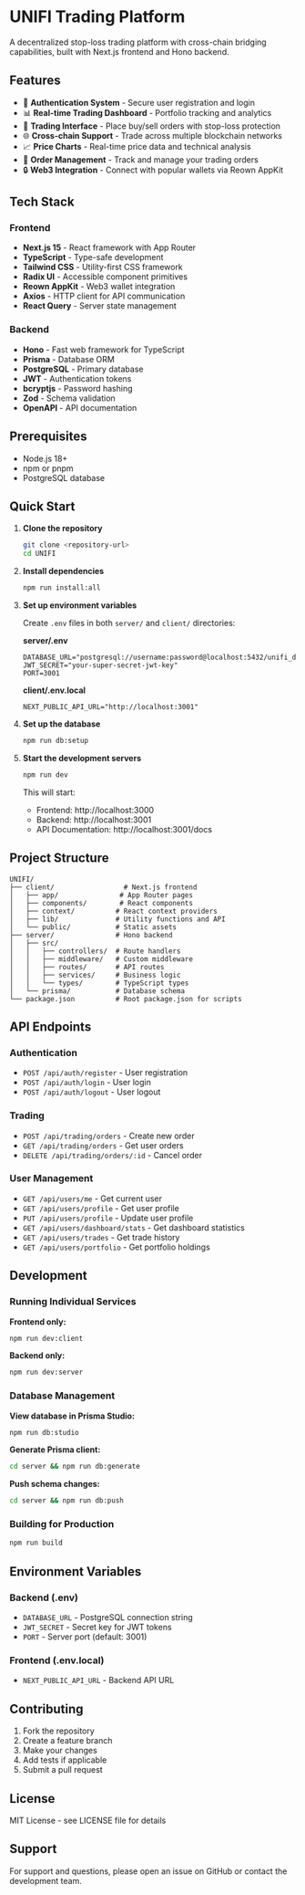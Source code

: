 # UNIFI Trading Platform

A decentralized stop-loss trading platform with cross-chain bridging capabilities, built with Next.js frontend and Hono backend.

## Features

- 🔐 **Authentication System** - Secure user registration and login
- 📊 **Real-time Trading Dashboard** - Portfolio tracking and analytics
- 💱 **Trading Interface** - Place buy/sell orders with stop-loss protection
- 🌐 **Cross-chain Support** - Trade across multiple blockchain networks
- 📈 **Price Charts** - Real-time price data and technical analysis
- 🎯 **Order Management** - Track and manage your trading orders
- 🔒 **Web3 Integration** - Connect with popular wallets via Reown AppKit

## Tech Stack

### Frontend

- **Next.js 15** - React framework with App Router
- **TypeScript** - Type-safe development
- **Tailwind CSS** - Utility-first CSS framework
- **Radix UI** - Accessible component primitives
- **Reown AppKit** - Web3 wallet integration
- **Axios** - HTTP client for API communication
- **React Query** - Server state management

### Backend

- **Hono** - Fast web framework for TypeScript
- **Prisma** - Database ORM
- **PostgreSQL** - Primary database
- **JWT** - Authentication tokens
- **bcryptjs** - Password hashing
- **Zod** - Schema validation
- **OpenAPI** - API documentation

## Prerequisites

- Node.js 18+
- npm or pnpm
- PostgreSQL database

## Quick Start

1. **Clone the repository**

   ```bash
   git clone <repository-url>
   cd UNIFI
   ```

2. **Install dependencies**

   ```bash
   npm run install:all
   ```

3. **Set up environment variables**

   Create `.env` files in both `server/` and `client/` directories:

   **server/.env**

   ```env
   DATABASE_URL="postgresql://username:password@localhost:5432/unifi_db"
   JWT_SECRET="your-super-secret-jwt-key"
   PORT=3001
   ```

   **client/.env.local**

   ```env
   NEXT_PUBLIC_API_URL="http://localhost:3001"
   ```

4. **Set up the database**

   ```bash
   npm run db:setup
   ```

5. **Start the development servers**

   ```bash
   npm run dev
   ```

   This will start:

   - Frontend: http://localhost:3000
   - Backend: http://localhost:3001
   - API Documentation: http://localhost:3001/docs

## Project Structure

```
UNIFI/
├── client/                 # Next.js frontend
│   ├── app/               # App Router pages
│   ├── components/        # React components
│   ├── context/          # React context providers
│   ├── lib/              # Utility functions and API
│   └── public/           # Static assets
├── server/               # Hono backend
│   ├── src/
│   │   ├── controllers/  # Route handlers
│   │   ├── middleware/   # Custom middleware
│   │   ├── routes/       # API routes
│   │   ├── services/     # Business logic
│   │   └── types/        # TypeScript types
│   └── prisma/           # Database schema
└── package.json          # Root package.json for scripts
```

## API Endpoints

### Authentication

- `POST /api/auth/register` - User registration
- `POST /api/auth/login` - User login
- `POST /api/auth/logout` - User logout

### Trading

- `POST /api/trading/orders` - Create new order
- `GET /api/trading/orders` - Get user orders
- `DELETE /api/trading/orders/:id` - Cancel order

### User Management

- `GET /api/users/me` - Get current user
- `GET /api/users/profile` - Get user profile
- `PUT /api/users/profile` - Update user profile
- `GET /api/users/dashboard/stats` - Get dashboard statistics
- `GET /api/users/trades` - Get trade history
- `GET /api/users/portfolio` - Get portfolio holdings

## Development

### Running Individual Services

**Frontend only:**

```bash
npm run dev:client
```

**Backend only:**

```bash
npm run dev:server
```

### Database Management

**View database in Prisma Studio:**

```bash
npm run db:studio
```

**Generate Prisma client:**

```bash
cd server && npm run db:generate
```

**Push schema changes:**

```bash
cd server && npm run db:push
```

### Building for Production

```bash
npm run build
```

## Environment Variables

### Backend (.env)

- `DATABASE_URL` - PostgreSQL connection string
- `JWT_SECRET` - Secret key for JWT tokens
- `PORT` - Server port (default: 3001)

### Frontend (.env.local)

- `NEXT_PUBLIC_API_URL` - Backend API URL

## Contributing

1. Fork the repository
2. Create a feature branch
3. Make your changes
4. Add tests if applicable
5. Submit a pull request

## License

MIT License - see LICENSE file for details

## Support

For support and questions, please open an issue on GitHub or contact the development team.
